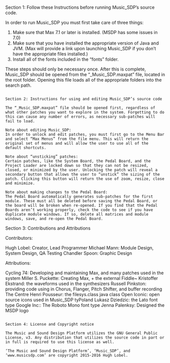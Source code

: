 Section 1: Follow these Instructions before running Music_SDP’s source code.

In order to run Music_SDP you must first take care of three things:

1. Make sure that Max 7.1 or later is installed. (MSDP has some issues in 7.0)
2. Make sure that you have installed the appropriate version of Java and JVM. (Max will provide a link upon launching Music_SDP if you don’t have the appropriate files installed.)
3. Install all of the fonts included in the “fonts” folder.

These steps should only be necessary once. After this is complete, Music_SDP should be opened from the “_Music_SDP.maxpat” file, located in the root folder. Opening this file loads all of the appropriate folders into the search path. 

~~~

Section 2: Instructions for using and editing Music_SDP’s source code

The “_Music_SDP.maxpat” file should be opened first, regardless of what other patches you want to explore in the system. Forgetting to do this can cause any number of errors, as necessary sub-patches will fail to load.

Note about editing Music_SDP:
In order to unlock and edit patches, you must first go to the Menu Bar and select “Max Menus” from the file menu. This will return the original set of menus and will allow the user to use all of the default shortcuts.

Note about “unsticking” patches:
Certain patches, like the System Board, the Pedal Board, and the Project Loader are locked down so that they can not be resized, closed, or minimized by the user. Unlocking the patch will reveal a secondary button that allows the user to “unstick” the sizing of the patch. Clicking this button will return the use of zoom, resize, close and minimize.

Note about making changes to the Pedal Board:
The Pedal Board automatically generates sub-patches for the first module. These must all be deleted before saving the Pedal Board, or the board will be broken when re-opened. If you find that the Pedal Boards aren’t working properly, check the code to see if you have duplicate module windows. If so, delete all matrices and module windows, save, and re-open the Pedal Board.

~~~

Section 3: Contributions and Attributions

Contributors:

Hugh Lobel: Creator, Lead Programmer
Michael Mann: Module Design, System Design, QA Testing
Chandler Spoon: Graphic Design

Attributions:

Cycling 74: Developing and maintaining Max, and many patches used in the system
Miller S. Puckette: Creating Max, + the external Fiddle~
Kristoffer Ekstrand: the waveforms used in the synthesizers
Russell Pinkston: providing code using in Chorus, Flanger, Pitch Shifter, and buffer recording
The Centre Henri Pousseur: the filesys.class java class
Open Iconic: open source icons used in Music_SDP
tyPoland Lukasz Dziedzic: the Lato font type
Google Inc:: The Roboto Mono font type
Jenna Palenksy: Designed the MSDP logo

~~~

Section 4: License and Copyright notice

The Music and Sound Design Platform utilizes the GNU General Public License, v3. Any distribution that utilizes the source code in part or in full is required to use this license as well.
 
‘The Music and Sound Design Platform’, ‘Music_SDP’, and ‘www.musicsdp.com’ are copyright 2015-2016 Hugh Lobel.
